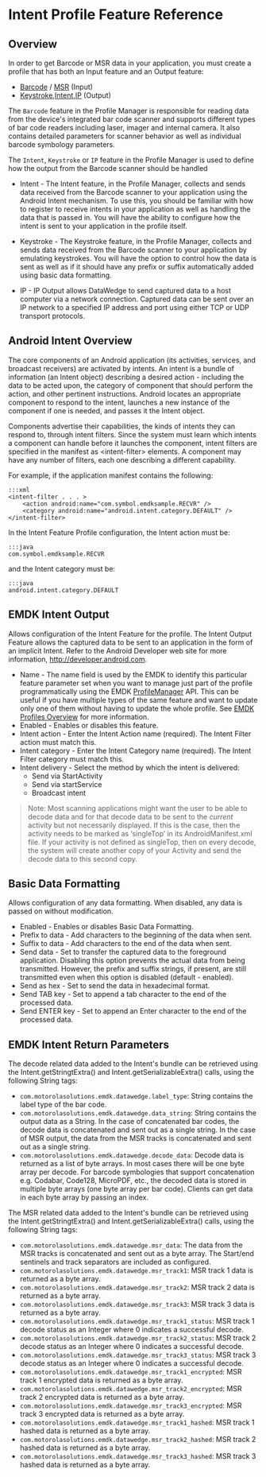 # Intent Profile Feature Reference

## Overview
In order to get Barcode or MSR data in your application, you must create a profile that has both an Input feature and an Output feature:

* [Barcode](../guide/profiles/profilebarcode) / [MSR](../guide/profiles/profilemsr) (Input)
* [Keystroke](../guide/profiles/profilekeystroke),[Intent](../guide/profiles/profileintent),[IP](../guide/profiles/profileIP) (Output)

The `Barcode` feature in the Profile Manager is responsible for reading data from the device's integrated bar code scanner and supports different types of bar code readers including laser, imager and internal camera. It also contains detailed parameters for scanner behavior as well as individual barcode symbology parameters.

The `Intent`, `Keystroke` or `IP` feature in the Profile Manager is used to define how the output from the Barcode scanner should be handled

* Intent - The Intent feature, in the Profile Manager, collects and sends data received from the Barcode scanner to your application using the Android Intent mechanism. To use this, you should be familiar with how to register to receive intents in your application as well as handling the data that is passed in. You will have the ability to configure how the intent is sent to your application in the profile itself.

* Keystroke - The Keystroke feature, in the Profile Manager, collects and sends data received from the Barcode scanner to your application by emulating keystrokes. You will have the option to control how the data is sent as well as if it should have any prefix or suffix automatically added using basic data formatting.

* IP - IP Output allows DataWedge to send captured data to a host computer via a network connection. Captured data can be sent over an IP network to a specified IP address and port using either TCP or UDP transport protocols.

## Android Intent Overview
The core components of an Android application (its activities, services, and broadcast receivers) are activated by intents. An intent is a bundle of information (an Intent object) describing a desired action - including the data to be acted upon, the category of component that should perform the action, and other pertinent instructions. Android locates an appropriate component to respond to the intent, launches a new instance of the component if one is needed, and passes it the Intent object.

Components advertise their capabilities, the kinds of intents they can respond to, through intent filters. Since the system must learn which intents a component can handle before it launches the component, intent filters are specified in the manifest as &lt;intent-filter&gt; elements. A component may have any number of filters, each one describing a different capability.

For example, if the application manifest contains the following:

	:::xml
	<intent-filter . . . >  
  		<action android:name="com.symbol.emdksample.RECVR" />  
  		<category android:name="android.intent.category.DEFAULT" />  
	</intent-filter>

In the Intent Feature Profile configuration, the Intent action must be: 

	:::java
	com.symbol.emdksample.RECVR

and the Intent category must be: 

	:::java
	android.intent.category.DEFAULT


## EMDK Intent Output
Allows configuration of the Intent Feature for the profile. The Intent Output Feature allows the captured data to be sent to an application in the form of an implicit Intent. Refer to the Android Developer web site for more information, http://developer.android.com.

* Name - The name field is used by the EMDK to identify this particular feature parameter set when you want to manage just part of the profile programmatically using the EMDK [ProfileManager](../api/ProfileManager) API. This can be useful if you have multiple types of the same feature and want to update only one of them without having to update the whole profile. See [EMDK Profiles Overview](../guide/profiles/usingwizard) for more information.
* Enabled - Enables or disables this feature. 
* Intent action - Enter the Intent Action name (required). The Intent Filter action must match this.
* Intent category - Enter the Intent Category name (required). The Intent Filter category must match this.
* Intent delivery - Select the method by which the intent is delivered:
	* Send via StartActivity
	* Send via startService
	* Broadcast intent

> Note: Most scanning applications might want the user to be able to decode data and for that decode data to be sent to the *current* activity but not necessarily displayed. If this is the case, then the activity needs to be marked as ‘singleTop’ in its AndroidManifest.xml file. If your activity is not defined as singleTop, then on every decode, the system will create another copy of your Activity and send the decode data to this second copy.


## Basic Data Formatting
Allows configuration of any data formatting. When disabled, any data is passed on without modification.

* Enabled - Enables or disables Basic Data Formatting. 
* Prefix to data - Add characters to the beginning of the data when sent.
* Suffix to data - Add characters to the end of the data when sent.
* Send data - Set to transfer the captured data to the foreground application. Disabling this option prevents the actual data from being transmitted. However, the prefix and suffix strings, if present, are still transmitted even when this option is disabled (default - enabled).
* Send as hex - Set to send the data in hexadecimal format. 
* Send TAB key - Set to append a tab character to the end of the processed data. 
* Send ENTER key - Set to append an Enter character to the end of the processed data. 

## EMDK Intent Return Parameters
The decode related data added to the Intent's bundle can be retrieved using the Intent.getStringtExtra() and Intent.getSerializableExtra() calls, using the following String tags:

* `com.motorolasolutions.emdk.datawedge.label_type`: String contains the label type of the bar code.
* `com.motorolasolutions.emdk.datawedge.data_string`:
String contains the output data as a String. In the case of concatenated bar codes, the decode data is concatenated and sent out as a single string. In the case of MSR output, the data from the MSR tracks is concatenated and sent out as a single string.
* `com.motorolasolutions.emdk.datawedge.decode_data`:
Decode data is returned as a list of byte arrays. In most cases there will be one byte array per decode. For barcode symbologies that support concatenation e.g. Codabar, Code128, MicroPDF, etc., the decoded data is stored in multiple byte arrays (one byte array per bar code). Clients can get data in each byte array by passing an index.

The MSR related data added to the Intent's bundle can be retrieved using the Intent.getStringtExtra() and Intent.getSerializableExtra() calls, using the following String tags:

* `com.motorolasolutions.emdk.datawedge.msr_data`:
The data from the MSR tracks is concatenated and sent out as a byte array. The Start/end sentinels and
track separators are included as configured.
* `com.motorolasolutions.emdk.datawedge.msr_track1`: MSR track 1 data is returned as a byte array.
* `com.motorolasolutions.emdk.datawedge.msr_track2`: MSR track 2 data is returned as a byte array.
* `com.motorolasolutions.emdk.datawedge.msr_track3`: MSR track 3 data is returned as a byte array.
* `com.motorolasolutions.emdk.datawedge.msr_track1_status`: MSR track 1 decode status as an Integer where 0 indicates a successful decode.
* `com.motorolasolutions.emdk.datawedge.msr_track2_status`: MSR track 2 decode status as an Integer where 0 indicates a successful decode.
* `com.motorolasolutions.emdk.datawedge.msr_track3_status`: MSR track 3 decode status as an Integer where 0 indicates a successful decode.
* `com.motorolasolutions.emdk.datawedge.msr_track1_encrypted`: MSR track 1 encrypted data is returned as a byte array.
* `com.motorolasolutions.emdk.datawedge.msr_track2_encrypted`: MSR track 2 encrypted data is returned as a byte array.
* `com.motorolasolutions.emdk.datawedge.msr_track3_encrypted`: MSR track 3 encrypted data is returned as a byte array.
* `com.motorolasolutions.emdk.datawedge.msr_track1_hashed`: MSR track 1 hashed data is returned as a byte array.
* `com.motorolasolutions.emdk.datawedge.msr_track2_hashed`: MSR track 2 hashed data is returned as a byte array.
* `com.motorolasolutions.emdk.datawedge.msr_track3_hashed`: MSR track 3 hashed data is returned as a byte array.

